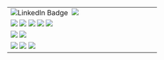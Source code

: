 
<table style="width:100%; border: none">
    <tr>
        <td>
            <div id="profiles">
                <img src="https://img.shields.io/badge/LinkedIn-blue?style=for-the-badge&logo=linkedin&logoColor=white" alt="LinkedIn Badge"/>
                <img src="https://komarev.com/ghpvc/?username=tsalomon&style=for-the-badge&color=blue" alt=""/>
                <img style="" src="https://img.shields.io/github/stars/tsalomon?style=for-the-badge&color=yellow">
            </div>
        </td>
        <td width="50%">
        </td>
    </tr>
    <tr>      
        <td>
            <div id="secprofiles">
                <img style="" src="https://img.shields.io/badge/-Open%20Bug%20Bounty-%23F67909?style=for-the-badge&logo=openbugbounty&logoColor=white">
                <img src="https://img.shields.io/badge/-Bugcrowd-%23F26822?style=for-the-badge&logo=bugcrowd&logoColor=white">
                <img src="https://img.shields.io/badge/-HackerOne-%23494649?style=for-the-badge&logo=hackerone&logoColor=white">
                <img style="" src="https://img.shields.io/static/v1?label=OpenBugBounty&message=13&color=orange&style=for-the-badge">
                <img style="" src="https://img.shields.io/static/v1?label=Hall of Fame&message=3&color=gold&style=for-the-badge">
            </div>
        </td>
        <td width="50%">
        </td>
    </tr>
    <tr>
        <td>
            <div id="playground">
                <img src="https://img.shields.io/badge/-HackTheBox-%239FEF00?style=for-the-badge&logo=hackthebox&logoColor=white">
                <img src="https://img.shields.io/badge/-TryHackMe-%23212C42?style=for-the-badge&logo=tryhackme&logoColor=white">
            </div>
        </td>
        <td width="50%">
        </td>
    </tr>
    <tr>
        <td>
             <div id="infra">
                <img src="https://img.shields.io/badge/-OPNSense-%23D94F00?style=for-the-badge&logo=opnsense&logoColor=white">
                <img src="https://img.shields.io/badge/-Kali%20Linux-%23557C94?style=for-the-badge&logo=kalilinux&logoColor=white">
                <img src="https://img.shields.io/badge/-Elastic-%23005571?style=for-the-badge&logo=elastic&logoColor=white">
            </div>
        </td>
        <td width="50%">
        </td>
    </tr>
    
</table>

<!--
**tsalomon/tsalomon** is a ✨ _special_ ✨ repository because its `README.md` (this file) appears on your GitHub profile.

Here are some ideas to get you started:

- 🔭 I’m currently working on ...
- 🌱 I’m currently learning ...
- 👯 I’m looking to collaborate on ...
- 🤔 I’m looking for help with ...
- 💬 Ask me about ...
- 📫 How to reach me: ...
- 😄 Pronouns: ...
- ⚡ Fun fact: ...
-->
